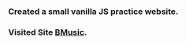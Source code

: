 ### Created a small **vanilla JS** practice website.

### Visited Site **[BMusic](https://2laart.github.io/promosite-BMusic/)**.

